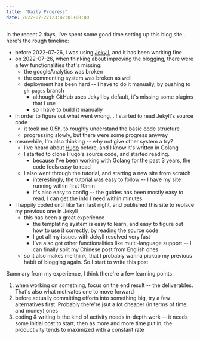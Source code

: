 ```yaml
---
title: "Daily Progress"
date: 2022-07-27T23:42:01+08:00
---
```


In the recent 2 days, I've spent some good time setting up this blog site... here's the rough timeline:

- before 2022-07-26, I was using [Jekyll](https://jekyllrb.com/), and it has been working fine
- on 2022-07-26, when thinking about improving the blogging, there were a few functionalities that's missing:
  - the googleAnalytics was broken
  - the commenting system was broken as well
  - deployment has been hard -- I have to do it manually, by pushing to `gh-pages` branch
    - although GitHub uses Jekyll by default, it's missing some plugins that I use
    - so I have to build it manually
- in order to figure out what went wrong... I started to read Jekyll's source code
  - it took me 0.5h, to roughly understand the basic code structure
  - progressing slowly, but there were some progress anyway
- meanwhile, I'm also thinking -- why not give other system a try?
  - I've heard about [Hugo](https://gohugo.io/) before, and I know it's written in Golang
  - I started to clone Hugo's source code, and started reading.
    - because I've been working with Golang for the past 3 years, the code feels easy to read
  - I also went through the tutorial, and starting a new site from scratch 
    - interestingly, the tutorial was easy to follow -- I have my site running within first 10min
    - it's also easy to config -- the guides has been mostly easy to read, I can get the info I need within minutes
- I happily coded until like 1am last night, and published this site to replace my previous one in Jekyll
  - this has been a great experience
    - the templating system is easy to learn, and easy to figure out how to use it correctly, by reading the source code
    - I got all my issues with Jekyll resolved very fast
    - I've also got other functionalities like multi-language support -- I can finally split my Chinese post from English ones
  - so it also makes me think, that I probably wanna pickup my previous habit of blogging again. So I start to write this post

Summary from my experience, I think there're a few learning points:

1. when working on something, focus on the end result -- the deliverables. That's also what motivates one to move forward
2. before actually committing efforts into something big, try a few alternatives first. Probably there're jsut a lot 
   cheaper (in terms of time, and money) ones
3. coding & writing is the kind of activity needs in-depth work -- it needs some initial cost to start; then as more and
   more time put in, the productivity tends to maximized with a constant rate